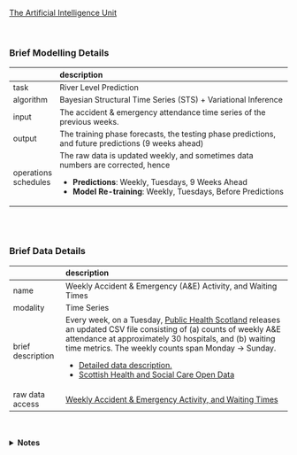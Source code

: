 [The Artificial Intelligence Unit](https://github.com/theartificialintelligenceunit)

<br>

### Brief Modelling Details

&nbsp; | description
:--- | :---
task | River Level Prediction
algorithm | Bayesian Structural Time Series (STS) + Variational Inference
input | The accident & emergency attendance time series of the previous weeks.
output | The training phase forecasts, the testing phase predictions, and future predictions (9 weeks ahead)
operations<br>schedules | The raw data is updated weekly, and sometimes data numbers are corrected, hence <ul><li><b>Predictions</b>: Weekly, Tuesdays, 9 Weeks Ahead</li><li><b>Model Re-training</b>: Weekly, Tuesdays, Before Predictions</li></ul>

<br>
<br>

### Brief Data Details

&nbsp; | description
:--- | :---
name | Weekly Accident & Emergency (A&E) Activity, and Waiting Times
modality | Time Series
brief description | Every week, on a Tuesday, <a href="https://www.publichealthscotland.scot/" target="_blank">Public Health Scotland</a> releases an updated CSV file consisting of (a) counts of weekly A&E attendance at approximately 30 hospitals, and (b) waiting time metrics.  The weekly counts span Monday → Sunday. <ul><li><a href="https://www.opendata.nhs.scot/dataset/weekly-accident-and-emergency-activity-and-waiting-times" target="_blank">Detailed data description.</a></li><li><a href="https://www.opendata.nhs.scot/" target="_blank">Scottish Health and Social Care Open Data</a></li></ul>
raw data access | <a href="https://www.opendata.nhs.scot/dataset/weekly-accident-and-emergency-activity-and-waiting-times/resource/a5f7ca94-c810-41b5-a7c9-25c18d43e5a4" target="_blank">Weekly Accident & Emergency Activity, and Waiting Times</a>


<br>
<br>

<details><summary><b>Notes</b></summary>

  <br><a href="https://theartificialintelligenceunit.github.io/intelligence/html/pre-ae-futures.html">APP</a><br>
  
  <img src="graph.png" width="73.5%" height="73.5%" alt="State Machine"/>
  
</details>

<br>
<br>

<br>
<br>

<br>
<br>

<br>
<br>

<!--
<details><summary><b>Notes</b></summary>
  
<h3>BACKEND</h3>
Thus far:
<ul>
  <li>configurations: For modelling, etc.</li>
  <li>iac: Infrastructure as code scripts.</li>
</ul>

<h3>STATE MACHINES</h3>
Include:
<ul>
  <li><b>references</b>: [on demand]<br>For decoding within-data identification codes, e.g., health board codes, etc.</li>
  <li><b>raw</b>: [weekly]<br>Once a week it retrieves the latest [version of] raw counts of weekly accident & emergency attendance numbers.  It saves an appropriate structure.</li>
  <li><b>futures | parts</b>: [weekly]<br>Forecasting</li>
</ul>
</details>
-->


